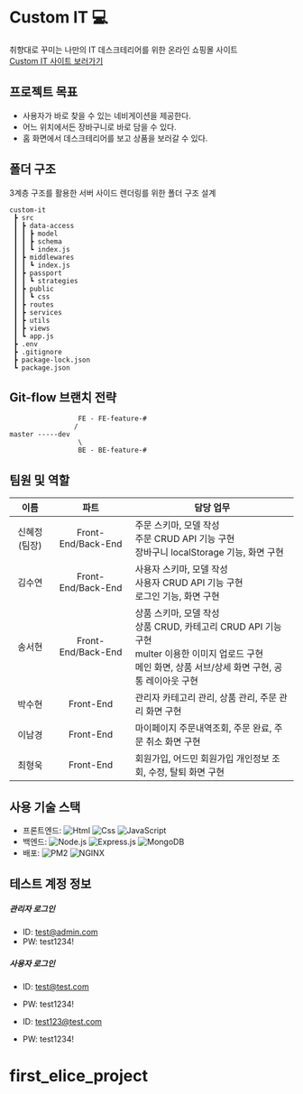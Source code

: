 # Custom IT 💻

취향대로 꾸미는 나만의 IT 데스크테리어를 위한 온라인 쇼핑몰 사이트<br>
[Custom IT 사이트 보러가기](http://kdt-sw-5-team16.elicecoding.com/)

## 프로젝트 목표
- 사용자가 바로 찾을 수 있는 네비게이션을 제공한다.
- 어느 위치에서든 장바구니로 바로 담을 수 있다.
- 홈 화면에서 데스크테리어를 보고 상품을 보러갈 수 있다.

## 폴더 구조
3계층 구조를 활용한 서버 사이드 렌더링를 위한 폴더 구조 설계
```
custom-it
 ┣ src
 ┃ ┣ data-access 
 ┃ ┃ ┣ model
 ┃ ┃ ┣ schema
 ┃ ┃ ┗ index.js
 ┃ ┣ middlewares 
 ┃ ┃ ┗ index.js
 ┃ ┣ passport 
 ┃ ┃ ┗ strategies
 ┃ ┣ public
 ┃ ┃ ┗ css
 ┃ ┣ routes 
 ┃ ┣ services 
 ┃ ┣ utils
 ┃ ┣ views 
 ┃ ┗ app.js 
 ┣ .env 
 ┣ .gitignore
 ┣ package-lock.json
 ┗ package.json
```

##  Git-flow 브랜치 전략
```
                 FE - FE-feature-#
                /
master -----dev
                 \
                 BE - BE-feature-#
```

## 팀원 및 역할
|  이름  |   파트   | 담당 업무                                                                                                                                                            |
| :----: | :-------: | -------------------------------------------------------------------------------------------------------------------------------------------------------------------- |
| 신혜정(팀장) | Front-End/Back-End | 주문 스키마, 모델 작성<br> 주문 CRUD API 기능 구현 <br> 장바구니 localStorage 기능, 화면 구현 |
| 김수연 | Front-End/Back-End | 사용자 스키마, 모델 작성 <br> 사용자 CRUD API 기능 구현 <br> 로그인 기능, 화면 구현 |
| 송서현 | Front-End/Back-End | 상품 스키마, 모델 작성<br> 상품 CRUD, 카테고리 CRUD API 기능 구현<br> multer 이용한 이미지 업로드 구현 <br> 메인 화면, 상품 서브/상세 화면 구현, 공통 레이아웃 구현 |
| 박수현 | Front-End | 관리자 카테고리 관리, 상품 관리, 주문 관리 화면 구현 |
| 이남경 | Front-End | 마이페이지 주문내역조회, 주문 완료, 주문 취소 화면 구현 |
| 최형욱 | Front-End | 회원가입, 어드민 회원가입 개인정보 조회, 수정, 탈퇴 화면 구현 |

## 사용 기술 스택
- 프론트엔드: <img alt="Html" src ="https://img.shields.io/badge/HTML5-E34F26.svg?&style=for-the-badge&logo=HTML5&logoColor=white"/> <img alt="Css" src ="https://img.shields.io/badge/CSS3-1572B6.svg?&style=for-the-badge&logo=CSS3&logoColor=white"/> <img alt="JavaScript" src ="https://img.shields.io/badge/JavaScriipt-F7DF1E.svg?&style=for-the-badge&logo=JavaScript&logoColor=black"/> 
- 백엔드: <img alt="Node.js" src ="https://img.shields.io/badge/Node.js-3776AB.svg?&style=for-the-badge&logo=Node.js&logoColor=white"/> <img alt="Express.js" src ="https://img.shields.io/badge/Express.js-000000.svg?&style=for-the-badge&logo=Express.js&logoColor=black"/> <img alt="MongoDB" src ="https://img.shields.io/badge/MongoDB-02569B.svg?&style=for-the-badge&logo=MongoDB&logoColor=white"/> 
- 배포: <img alt="PM2" src ="https://img.shields.io/badge/PM2-302683.svg?&style=for-the-badge&logo=PM2&logoColor=white"/> <img alt="NGINX" src ="https://img.shields.io/badge/NGINX-009639.svg?&style=for-the-badge&logo=NGINX&logoColor=white"/>


## 테스트 계정 정보
##### 관리자 로그인
- ID: test@admin.com
- PW: test1234!

##### 사용자 로그인
- ID: test@test.com
- PW: test1234!

- ID: test123@test.com
- PW: test1234!

# first_elice_project
